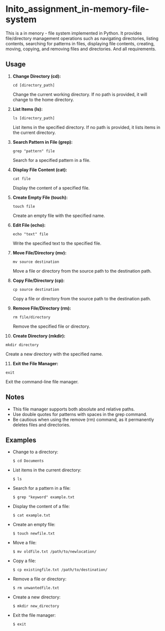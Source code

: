 # Inito_assignment_in-memory-file-system







This is a in menory - file system implemented in Python. It provides file/directory management operations such as navigating directories, listing contents, searching for patterns in files, displaying file contents, creating, moving, copying, and removing files and directories. And all requirements.

## Usage

1. **Change Directory (cd):**
   ```
   cd [directory_path]
   ```
   Change the current working directory. If no path is provided, it will change to the home directory.

2. **List Items (ls):**
   ```
   ls [directory_path]
   ```
   List items in the specified directory. If no path is provided, it lists items in the current directory.

3. **Search Pattern in File (grep):**
   ```
   grep "pattern" file
   ```
   Search for a specified pattern in a file.

4. **Display File Content (cat):**
   ```
   cat file
   ```
   Display the content of a specified file.

5. **Create Empty File (touch):**
   ```
   touch file
   ```
   Create an empty file with the specified name.

6. **Edit File (echo):**
   ```
   echo "text" file
   ```
   Write the specified text to the specified file.

7. **Move File/Directory (mv):**
   ```
   mv source destination
   ```
   Move a file or directory from the source path to the destination path.

8. **Copy File/Directory (cp):**
   ```
   cp source destination
   ```
   Copy a file or directory from the source path to the destination path.

9. **Remove File/Directory (rm):**
   ```
   rm file/directory
   ```
   Remove the specified file or directory.

10. **Create Directory (mkdir):**
   ```
   mkdir directory
   ```
   Create a new directory with the specified name.

11. **Exit the File Manager:**
   ```
   exit
   ```
   Exit the command-line file manager.

## Notes

- This file manager supports both absolute and relative paths.
- Use double quotes for patterns with spaces in the grep command.
- Be cautious when using the remove (rm) command, as it permanently deletes files and directories.

## Examples

- Change to a directory:
  ```
  $ cd Documents
  ```

- List items in the current directory:
  ```
  $ ls
  ```

- Search for a pattern in a file:
  ```
  $ grep "keyword" example.txt
  ```

- Display the content of a file:
  ```
  $ cat example.txt
  ```

- Create an empty file:
  ```
  $ touch newfile.txt
  ```

- Move a file:
  ```
  $ mv oldfile.txt /path/to/newlocation/
  ```

- Copy a file:
  ```
  $ cp existingfile.txt /path/to/destination/
  ```

- Remove a file or directory:
  ```
  $ rm unwantedfile.txt
  ```

- Create a new directory:
  ```
  $ mkdir new_directory
  ```

- Exit the file manager:
  ```
  $ exit
  ```
